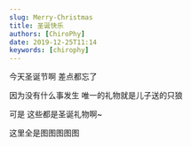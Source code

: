 ```yaml
---
slug: Merry-Christmas
title: 圣诞快乐
authors: [ChiroPhy]
date: 2019-12-25T11:14
keywords: [chirophy]
---
```


今天圣诞节啊 差点都忘了
<!--truncate-->
因为没有什么事发生 唯一的礼物就是儿子送的只狼

可是 这些都是圣诞礼物啊~

这里全是图图图图图